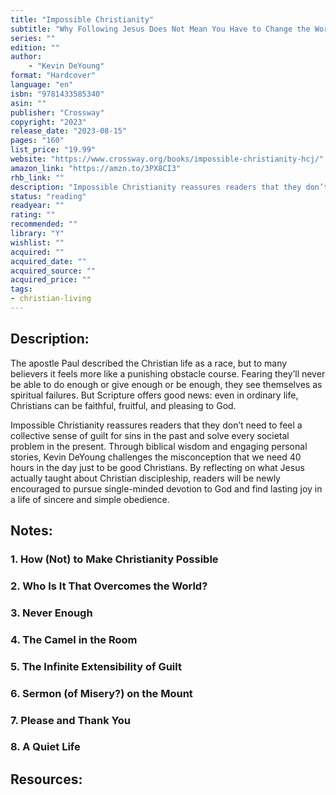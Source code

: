 ```yaml
---
title: "Impossible Christianity"
subtitle: "Why Following Jesus Does Not Mean You Have to Change the World, Be an Expert in Everything, Accept Spiritual Failure, and Feel Miserable Pretty Much All the Time"
series: ""
edition: ""
author: 
    - "Kevin DeYoung"
format: "Hardcover"
language: "en"
isbn: "9781433585340"
asin: ""
publisher: "Crossway"
copyright: "2023"
release_date: "2023-08-15"
pages: "160"
list_price: "19.99"
website: "https://www.crossway.org/books/impossible-christianity-hcj/"
amazon_link: "https://amzn.to/3PX8CI3"
rhb_link: ""
description: "Impossible Christianity reassures readers that they don’t need to feel a collective sense of guilt for sins in the past and solve every societal problem in the present. Through biblical wisdom and engaging personal stories, Kevin DeYoung challenges the misconception that we need 40 hours in the day just to be good Christians. By reflecting on what Jesus actually taught about Christian discipleship, readers will be newly encouraged to pursue single-minded devotion to God and find lasting joy in a life of sincere and simple obedience."
status: "reading"
readyear: ""
rating: ""
recommended: ""
library: "Y"
wishlist: ""
acquired: ""
acquired_date: ""
acquired_source: ""
acquired_price: ""
tags:
- christian-living
---
```


## Description:

The apostle Paul described the Christian life as a race, but to many believers it feels more like a punishing obstacle course. Fearing they’ll never be able to do enough or give enough or be enough, they see themselves as spiritual failures. But Scripture offers good news: even in ordinary life, Christians can be faithful, fruitful, and pleasing to God.

Impossible Christianity reassures readers that they don’t need to feel a collective sense of guilt for sins in the past and solve every societal problem in the present. Through biblical wisdom and engaging personal stories, Kevin DeYoung challenges the misconception that we need 40 hours in the day just to be good Christians. By reflecting on what Jesus actually taught about Christian discipleship, readers will be newly encouraged to pursue single-minded devotion to God and find lasting joy in a life of sincere and simple obedience.

## Notes:

### 1. How (Not) to Make Christianity Possible

### 2. Who Is It That Overcomes the World?

### 3. Never Enough

### 4. The Camel in the Room

### 5. The Infinite Extensibility of Guilt

### 6. Sermon (of Misery?) on the Mount

### 7. Please and Thank You

### 8. A Quiet Life

## Resources:
